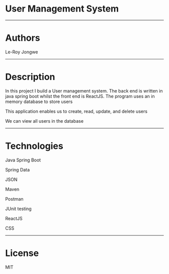 # User Management System
_______________________
# Authors

 Le-Roy Jongwe
___________________________________________________________________________________________________
# Description

 In this project I build a User management system. The back end is written in java spring boot
 whilst the front end is ReactJS. The program uses an in memory database to store users

 This application enables us to create, read, update, and delete users

 We can view all users in the database
___________________________________________________________________________________________________
# Technologies

Java Spring Boot

Spring Data

JSON

Maven

Postman

JUnit testing

ReactJS

CSS
___________________________________________________________________________________________________
# License

MIT
